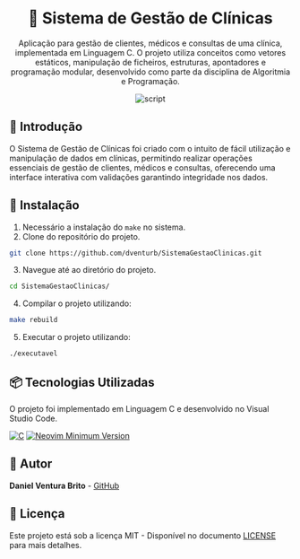  <h1 align="center"> 🏥 Sistema de Gestão de Clínicas</h1>
 <p style="text-align: center;">
  Aplicação para gestão de clientes, médicos e consultas de uma clínica, implementada em Linguagem C. O projeto utiliza conceitos como vetores estáticos, manipulação de ficheiros, estruturas, apontadores e programação modular, desenvolvido como parte da disciplina de Algoritmia e Programação.
 </p>

<div align="center" style="text-align: center">
<img src="https://i.imgur.com/62acdvd.gif" alt="script">
</div>

## 🎯 Introdução 
O Sistema de Gestão de Clínicas foi criado com o intuito de fácil utilização e manipulação de dados em clínicas, permitindo realizar operações essenciais de gestão de clientes, médicos e consultas, oferecendo uma interface interativa com validações garantindo integridade nos dados.

## 🔨 Instalação
1. Necessário a instalação do ```make``` no sistema.
2. Clone do repositório do projeto.
```bash
git clone https://github.com/dventurb/SistemaGestaoClinicas.git
```
3. Navegue até ao diretório do projeto.
```bash
cd SistemaGestaoClinicas/
```
4. Compilar o projeto utilizando:
```bash
make rebuild
```
5. Executar o projeto utilizando:
```bash
./executavel
```

## 📦 Tecnologias Utilizadas
O projeto foi implementado em Linguagem C e desenvolvido no Visual Studio Code.

[![C](https://img.shields.io/badge/C-00599C?logo=c&logoColor=white)](#)
[![Neovim Minimum Version](https://img.shields.io/badge/Neovim-0.10-blueviolet.svg?style=flat-square&logo=Neovim&color=90E59A&logoColor=white)](https://github.com/neovim/neovim)

## 👷 Autor
**Daniel Ventura Brito** - [GitHub](https://github.com/dventurb)

## 📄 Licença
Este projeto está sob a licença MIT - Disponível no documento [LICENSE](./LICENSE) para mais detalhes.

